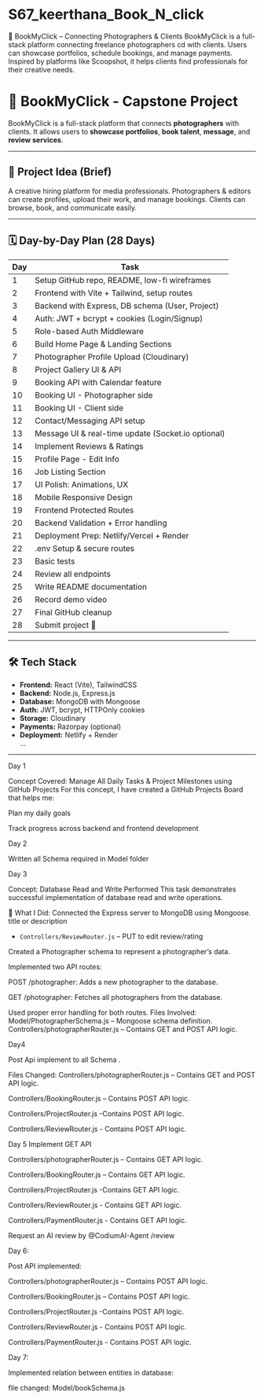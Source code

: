 # S67_keerthana_Book_N_click

📸 BookMyClick – Connecting Photographers & Clients
BookMyClick is a full-stack platform connecting freelance photographers cd with clients. Users can showcase portfolios, schedule bookings, and manage payments. Inspired by platforms like Scoopshot, it helps clients find professionals for their creative needs.
# 📸 BookMyClick - Capstone Project

BookMyClick is a full-stack platform that connects **photographers** with clients. It allows users to **showcase portfolios**, **book talent**, **message**, and **review services**.

---

## 📝 Project Idea (Brief)

A creative hiring platform for media professionals. Photographers & editors can create profiles, upload their work, and manage bookings. Clients can browse, book, and communicate easily.

---

## 🗓️ Day-by-Day Plan (28 Days)

| Day | Task |
|-----|------|
| 1 | Setup GitHub repo, README, low-fi wireframes |
| 2 | Frontend with Vite + Tailwind, setup routes |
| 3 | Backend with Express, DB schema (User, Project) |
| 4 | Auth: JWT + bcrypt + cookies (Login/Signup) |
| 5 | Role-based Auth Middleware |
| 6 | Build Home Page & Landing Sections |
| 7 | Photographer Profile Upload (Cloudinary) |
| 8 | Project Gallery UI & API |
| 9 | Booking API with Calendar feature |
| 10 | Booking UI - Photographer side |
| 11 | Booking UI - Client side |
| 12 | Contact/Messaging API setup |
| 13 | Message UI & real-time update (Socket.io optional) |
| 14 | Implement Reviews & Ratings |
| 15 | Profile Page - Edit Info |
| 16 | Job Listing Section |
| 17 | UI Polish: Animations, UX |
| 18 | Mobile Responsive Design |
| 19 | Frontend Protected Routes |
| 20 | Backend Validation + Error handling |
| 21 | Deployment Prep: Netlify/Vercel + Render |
| 22 | .env Setup & secure routes |
| 23 | Basic tests |
| 24 | Review all endpoints |
| 25 | Write README documentation |
| 26 | Record demo video |
| 27 | Final GitHub cleanup |
| 28 | Submit project 🚀 |

---

## 🛠 Tech Stack

- **Frontend:** React (Vite), TailwindCSS  
- **Backend:** Node.js, Express.js  
- **Database:** MongoDB with Mongoose  
- **Auth:** JWT, bcrypt, HTTPOnly cookies  
- **Storage:** Cloudinary  
- **Payments:** Razorpay (optional)  
- **Deployment:** Netlify + Render  
...
---

Day 1 

Concept Covered: Manage All Daily Tasks & Project Milestones using GitHub Projects
For this concept, I have created a GitHub Projects Board that helps me:

Plan my daily goals

Track progress across backend and frontend development

Day 2

Written all Schema required in Model folder

Day 3

Concept: Database Read and Write Performed
This task demonstrates successful implementation of database read and write operations.

🔧 What I Did:
Connected the Express server to MongoDB using Mongoose.
 title or description  
- `Controllers/ReviewRouter.js` – PUT to edit review/rating  

Created a Photographer schema to represent a photographer’s data.

Implemented two API routes:

POST /photographer: Adds a new photographer to the database.

GET /photographer: Fetches all photographers from the database.

Used proper error handling for both routes.
Files Involved:
Model/PhotographerSchema.js – Mongoose schema definition.
Controllers/photographerRouter.js – Contains GET and POST API logic.

Day4

Post Api implement to all Schema .

Files Changed:
Controllers/photographerRouter.js – Contains GET and POST API logic.

Controllers/BookingRouter.js – Contains  POST API logic.

Controllers/ProjectRouter.js -Contains  POST API logic.

Controllers/ReviewRouter.js - Contains  POST API logic.

Day 5
Implement   GET API

Controllers/photographerRouter.js – Contains GET  API logic.

Controllers/BookingRouter.js – Contains  GET API logic.

Controllers/ProjectRouter.js -Contains  GET API logic.

Controllers/ReviewRouter.js - Contains  GET API logic.

Controllers/PaymentRouter.js -  Contains  GET API logic.



Request an AI review by @CodiumAI-Agent /review


Day 6:

Post API implemented:


Controllers/photographerRouter.js – Contains POST  API logic.

Controllers/BookingRouter.js – Contains  POST API logic.

Controllers/ProjectRouter.js -Contains  POST API logic.

Controllers/ReviewRouter.js - Contains  POST API logic.

Controllers/PaymentRouter.js -  Contains  POST API logic.

Day 7:

Implemented relation between entities in database:

file changed: Model/bookSchema.js
